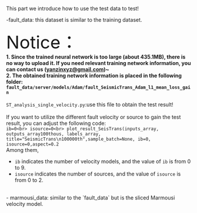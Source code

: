 This part we introduce how to use the test data to test!

-fault_data: this dataset is similar to the training dataset.

<font size=10>Notice：</font>
<br>
**1. Since the trained neural network is too large (about 435.1MB), there is no way to upload it. 
If you need relevant training network information, you can contact us (yanzinxyz@gmail.com)\~**
<br>
**2. The obtained training network information is placed in the following folder:
`fault_data/server/models/Adam/fault_SeismicTrans_Adam_l1_mean_loss_gain`**
<br><br>
`ST_analysis_single_velocity.py`:use this file to obtain the test result!
<br><br>
If you want to utilize the different fault velocity or source to gain the test result, you can adjust the following code:
<br>
`ib=0<br>
isource=0<br>
plot_result_SeisTrans(inputs_array, outputs_array100thous, labels_array, title="SeismicTrans\n100000th",sample_batch=None, ib=0, isource=0,aspect=0.2`
<br>Among them,<br>
-   `ib` indicates the number of velocity models, and the value of `ib` is from 0 to 9.
-   `isource` indicates the number of sources, and the value of `isource` is from 0 to 2.
<br>
- marmousi_data: similar to the `fault_data` but is the sliced Marmousi velocity model.
